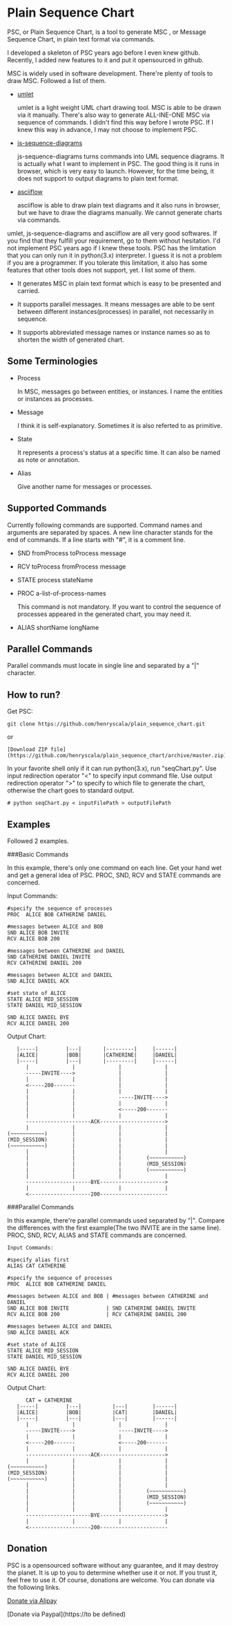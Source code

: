 Plain Sequence Chart
====================

PSC, or Plain Sequence Chart, is a tool to generate MSC , or Message Sequence Chart, in plain text format via commands. 

I developed a skeleton of PSC years ago before I even knew github. Recently, I added new features to it and put it opensourced in github. 

MSC is widely used in software development. There're plenty of tools to draw MSC. Followed a list of them. 

-   [umlet](http://www.umlet.com/)

    umlet is a light weight UML chart drawing tool. MSC is able to be drawn via it manually. There's also way to generate ALL-INE-ONE MSC via sequence of commands. I didn't find this way before I wrote PSC. If I knew this way in advance, I may not choose to implement PSC. 

-   [js-sequence-diagrams](http://bramp.github.io/js-sequence-diagrams/)

    js-sequence-diagrams turns commands into UML sequence diagrams. It is actually what I want to implement in PSC. The good thing is it runs in browser, which is very easy to launch. However, for the time being, it does not support to output diagrams to plain text format. 

-   [asciiflow](http://www.asciiflow.com/)

    asciiflow is able to draw plain text diagrams and it also runs in browser, but we have to draw the diagrams manually. We cannot generate charts via commands. 

umlet, js-sequence-diagrams and asciiflow are all very good softwares. If you find that they fulfill your requirement, go to them without hesitation. I'd not implement PSC years ago if I knew these tools.  PSC has the limitation that you can only run it  in python(3.x) interpreter. I guess it is not a problem if you are a programmer. If you tolerate this limitation, it also has some features that other tools does not support, yet. I list some of them. 

- It generates MSC in plain text format which is easy to be presented and carried. 

- It supports parallel messages. It means messages are able to be sent between different instances(processes) in parallel, not necessarily in sequence.

- It supports abbreviated message names or instance names so as to shorten the width of generated chart. 

Some Terminologies 
-------------------

-   Process

    In MSC, messages go between entities, or instances. I name the entities or instances as processes. 

-   Message
    
    I think it is self-explanatory. Sometimes it is also referted to as primitive. 

-   State 
    
    It represents a process's status at a specific time. It can also be named as note or annotation. 

-   Alias 

    Give another name for messages or processes. 

Supported Commands
-------------------

Currently following commands are supported. Command names and arguments are separated by spaces. A new line character stands for the end of commands. If a line starts with "#", it is a comment line. 

-   SND fromProcess toProcess    message 

-   RCV toProcess   fromProcess  message

-   STATE process stateName 

-   PROC a-list-of-process-names
    
    This command is not mandatory. If you want to control the sequence of processes appeared in the generated chart, you may need it. 

-   ALIAS shortName longName 

Parallel Commands
--------------------

Parallel commands must locate in single line and separated by a "|" character. 

How to run? 
--------------------

Get PSC:

    git clone https://github.com/henryscala/plain_sequence_chart.git

or

    [Download ZIP file](https://github.com/henryscala/plain_sequence_chart/archive/master.zip)

In your favorite shell only if it can run python(3.x), run "seqChart.py". Use input redirection operator "<" to specify input command file. Use output redirection operator ">" to specify to which file to generate the chart, otherwise the chart goes to standard output. 

    # python seqChart.py < inputFilePath > outputFilePath

Examples
--------------------

Followed 2 examples. 

###Basic Commands 

In this example, there's only one command on each line. Get your hand wet and get a general idea of PSC. PROC, SND, RCV and STATE commands are concerned. 

Input Commands:

    #specify the sequence of processes
    PROC  ALICE BOB CATHERINE DANIEL

    #messages between ALICE and BOB
    SND ALICE BOB INVITE
    RCV ALICE BOB 200

    #messages between CATHERINE and DANIEL
    SND CATHERINE DANIEL INVITE
    RCV CATHERINE DANIEL 200

    #messages between ALICE and DANIEL 
    SND ALICE DANIEL ACK

    #set state of ALICE
    STATE ALICE MID_SESSION
    STATE DANIEL MID_SESSION

    SND ALICE DANIEL BYE
    RCV ALICE DANIEL 200

Output Chart: 

       |-----|         |---|       |---------|     |------|
       |ALICE|         |BOB|       |CATHERINE|     |DANIEL|
       |-----|         |---|       |---------|     |------|
          |              |              |              |
          -----INVITE---->              |              |
          |              |              |              |
          <-----200-------              |              |
          |              |              |              |
          |              |              -----INVITE---->
          |              |              |              |
          |              |              <-----200-------
          |              |              |              |
          ---------------------ACK--------------------->
          |              |              |              |
    (~~~~~~~~~~~)        |              |              |
    (MID_SESSION)        |              |              |
    (~~~~~~~~~~~)        |              |              |
          |              |              |              |
          |              |              |        (~~~~~~~~~~~)
          |              |              |        (MID_SESSION)
          |              |              |        (~~~~~~~~~~~)
          |              |              |              |
          ---------------------BYE--------------------->
          |              |              |              |
          <--------------------200----------------------


###Parallel Commands  

In this example, there're parallel commands used separated by "|". Compare the differences with the first example(The two INVITE are in the same line). PROC, SND, RCV, ALIAS and STATE commands are concerned. 

    Input Commands:

    #specify alias first 
    ALIAS CAT CATHERINE 

    #specify the sequence of processes
    PROC  ALICE BOB CATHERINE DANIEL

    #messages between ALICE and BOB | #messages between CATHERINE and DANIEL     
    SND ALICE BOB INVITE            | SND CATHERINE DANIEL INVITE      
    RCV ALICE BOB 200               | RCV CATHERINE DANIEL 200       

    #messages between ALICE and DANIEL 
    SND ALICE DANIEL ACK

    #set state of ALICE
    STATE ALICE MID_SESSION
    STATE DANIEL MID_SESSION

    SND ALICE DANIEL BYE
    RCV ALICE DANIEL 200

Output Chart: 

          CAT = CATHERINE
       |-----|         |---|          |---|        |------|
       |ALICE|         |BOB|          |CAT|        |DANIEL|
       |-----|         |---|          |---|        |------|
          |              |              |              |
          -----INVITE---->              -----INVITE---->
          |              |              |              |
          <-----200-------              <-----200-------
          |              |              |              |
          ---------------------ACK--------------------->
          |              |              |              |
    (~~~~~~~~~~~)        |              |              |
    (MID_SESSION)        |              |              |
    (~~~~~~~~~~~)        |              |              |
          |              |              |              |
          |              |              |        (~~~~~~~~~~~)
          |              |              |        (MID_SESSION)
          |              |              |        (~~~~~~~~~~~)
          |              |              |              |
          ---------------------BYE--------------------->
          |              |              |              |
          <--------------------200----------------------

Donation
-------------------

PSC is a opensourced software without any guarantee, and it may destroy the planet. It is up to you to determine whether use it or not. If you trust it, feel free to use it. Of course, donations are welcome. You can donate via the following links. 

[Donate via Alipay](https://me.alipay.com/xuhx)

[Donate via Paypal](https://to be defined)



